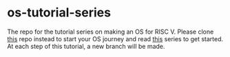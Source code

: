# os-tutorial-series
The repo for the tutorial series on making an OS for RISC V. Please clone [this](https://github.com/jenra-uwu/example-os) repo instead to start your OS journey and read [this](https://lauwa.xyz/2021/08/01/os-dev-series-1.html) series to get started. At each step of this tutorial, a new branch will be made.

